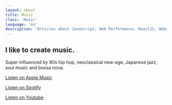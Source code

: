 ```yaml
---
layout: about
title: Music
class: 'Music'
language: 'en'
description: "Articles about JavaScript, Web Performance, ReactJS, Webgl, HTML5 Canvas and other things."
---
```


## I like to create music.

Super influenced by 90s hip hop, neoclassical new-age, Japanese jazz, soul music and bossa nova.

[Listen on Apple Music](https://music.apple.com/se/artist/raphael-amorim/1547161397?l=en)

[Listen on Spotify](https://open.spotify.com/artist/6Ij2Lu765q7pjWuXHOUF0s) 

[Listen on Youtube](https://www.youtube.com/c/raphaelamorim)
